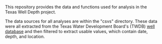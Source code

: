 This repository provides the data and functions used for analysis in the Texas Well Depth project.

The data sources for all analyses are within the "csvs" directory. These data were all extracted from the Texas Water Development Board's (TWDB) [well database](https://www.twdb.texas.gov/groundwater/data/gwdbrpt.asp) and then filtered to extract usable values, which contain date, depth, and location.

